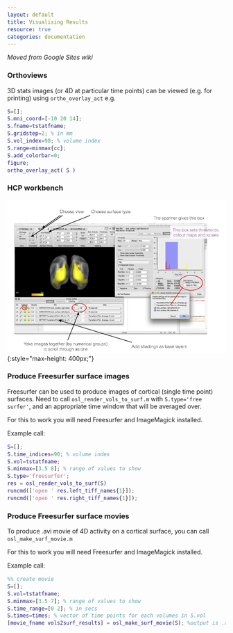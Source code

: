 ```yaml
---
layout: default
title: Visualising Results
resource: true
categories: documentation
---
```


_Moved from Google Sites wiki_

### Orthoviews

3D stats images (or 4D at particular time points) can be viewed (e.g. for printing) using `ortho_overlay_act` e.g.

```matlab
S=[];
S.mni_coord=[-10 20 14];
S.fname=tstatfname;
S.gridstep=2; % in mm
S.vol_index=90; % volume index
S.range=minmax{cc};
S.add_colorbar=0;
figure;
ortho_overlay_act( S )
```

### HCP workbench

![hcp_workbench](hcp_workbench_gui_instructions.png){:style="max-height: 400px;"}

### Produce Freesurfer surface images

Freesurfer can be used to produce images of cortical (single time point) surfaces. Need to call `osl_render_vols_to_surf.m` with `S.type='free surfer'`, and an appropriate time window that will be averaged over.

For this to work you will need Freesurfer and ImageMagick installed. 

Example call:

```matlab
S=[];
S.time_indices=90; % volume index
S.vol=tstatfname; 
S.minmax=[3.5 8]; % range of values to show
S.type='freesurfer'; 
res = osl_render_vols_to_surf(S)
runcmd(['open ' res.left_tiff_names{1}]);    
runcmd(['open ' res.right_tiff_names{1}]);
```

### Produce Freesurfer surface movies

To produce .avi movie of 4D activity on a cortical surface, you can call `osl_make_surf_movie.m`

For this to work you will need Freesurfer and ImageMagick installed.

Example call:

```matlab
%% create movie
S=[];
S.vol=tstatfname;
S.minmax=[3.5 7]; % range of values to show
S.time_range=[0 2]; % in secs 
S.times=times; % vector of time points for each volumes in S.vol
[movie_fname vols2surf_results] = osl_make_surf_movie(S); %output is .avi file
```